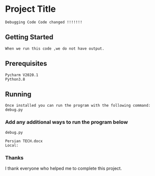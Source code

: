 # Project Title
```
Debugging Code Code changed !!!!!!!
```
## Getting Started
```
When we run this code ,we do not have output.
```
## Prerequisites
```
Pycharm V2020.1
Python3.8
```
## Running
```
Once installed you can run the program with the following command:
debug.py
```
### Add any additional ways to run the program below
```
debug.py

Persian TECH.docx
Local: 
```
### Thanks
I thank everyone who helped me to complete this project.
